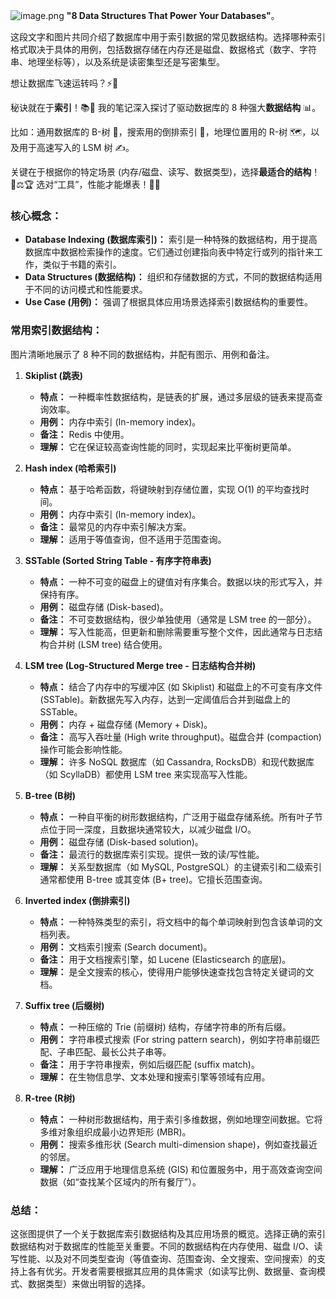![image.png](https://cdn.jsdelivr.net/gh/duanbiao2000/BlogGallery@main/picutre/20250513140313619.png)
 **"8 Data Structures That Power Your Databases"**。

这段文字和图片共同介绍了数据库中用于索引数据的常见数据结构。选择哪种索引格式取决于具体的用例，包括数据存储在内存还是磁盘、数据格式（数字、字符串、地理坐标等），以及系统是读密集型还是写密集型。

想让数据库飞速运转吗？⚡️💾

秘诀就在于**索引**！📚🎯 我的笔记深入探讨了驱动数据库的 8 种强大**数据结构** 📊。

比如：通用数据库的 B-树 🌳，搜索用的倒排索引 🔎，地理位置用的 R-树 🗺️，以及用于高速写入的 LSM 树 ✍️。

关键在于根据你的特定场景 (内存/磁盘、读写、数据类型)，选择**最适合的结构**！🤔⚖️🏆 选对“工具”，性能才能爆表！🚀💨

### 核心概念：

- **Database Indexing (数据库索引)：** 索引是一种特殊的数据结构，用于提高数据库中数据检索操作的速度。它们通过创建指向表中特定行或列的指针来工作，类似于书籍的索引。
- **Data Structures (数据结构)：** 组织和存储数据的方式，不同的数据结构适用于不同的访问模式和性能要求。
- **Use Case (用例)：** 强调了根据具体应用场景选择索引数据结构的重要性。

### 常用索引数据结构：

图片清晰地展示了 8 种不同的数据结构，并配有图示、用例和备注。

1. **Skiplist (跳表)**
    
    - **特点：** 一种概率性数据结构，是链表的扩展，通过多层级的链表来提高查询效率。
    - **用例：** 内存中索引 (In-memory index)。
    - **备注：** Redis 中使用。
    - **理解：** 它在保证较高查询性能的同时，实现起来比平衡树更简单。
2. **Hash index (哈希索引)**
    
    - **特点：** 基于哈希函数，将键映射到存储位置，实现 O(1) 的平均查找时间。
    - **用例：** 内存中索引 (In-memory index)。
    - **备注：** 最常见的内存中索引解决方案。
    - **理解：** 适用于等值查询，但不适用于范围查询。
3. **SSTable (Sorted String Table - 有序字符串表)**
    
    - **特点：** 一种不可变的磁盘上的键值对有序集合。数据以块的形式写入，并保持有序。
    - **用例：** 磁盘存储 (Disk-based)。
    - **备注：** 不可变数据结构，很少单独使用（通常是 LSM tree 的一部分）。
    - **理解：** 写入性能高，但更新和删除需要重写整个文件，因此通常与日志结构合并树 (LSM tree) 结合使用。
4. **LSM tree (Log-Structured Merge tree - 日志结构合并树)**
    
    - **特点：** 结合了内存中的写缓冲区 (如 Skiplist) 和磁盘上的不可变有序文件 (SSTable)。新数据先写入内存，达到一定阈值后合并到磁盘上的 SSTable。
    - **用例：** 内存 + 磁盘存储 (Memory + Disk)。
    - **备注：** 高写入吞吐量 (High write throughput)。磁盘合并 (compaction) 操作可能会影响性能。
    - **理解：** 许多 NoSQL 数据库（如 Cassandra, RocksDB）和现代数据库（如 ScyllaDB）都使用 LSM tree 来实现高写入性能。
5. **B-tree (B树)**
    
    - **特点：** 一种自平衡的树形数据结构，广泛用于磁盘存储系统。所有叶子节点位于同一深度，且数据块通常较大，以减少磁盘 I/O。
    - **用例：** 磁盘存储 (Disk-based solution)。
    - **备注：** 最流行的数据库索引实现。提供一致的读/写性能。
    - **理解：** 关系型数据库（如 MySQL, PostgreSQL）的主键索引和二级索引通常都使用 B-tree 或其变体 (B+ tree)。它擅长范围查询。
6. **Inverted index (倒排索引)**
    
    - **特点：** 一种特殊类型的索引，将文档中的每个单词映射到包含该单词的文档列表。
    - **用例：** 文档索引搜索 (Search document)。
    - **备注：** 用于文档搜索引擎，如 Lucene (Elasticsearch 的底层)。
    - **理解：** 是全文搜索的核心，使得用户能够快速查找包含特定关键词的文档。
7. **Suffix tree (后缀树)**
    
    - **特点：** 一种压缩的 Trie (前缀树) 结构，存储字符串的所有后缀。
    - **用例：** 字符串模式搜索 (For string pattern search)，例如字符串前缀匹配、子串匹配、最长公共子串等。
    - **备注：** 用于字符串搜索，例如后缀匹配 (suffix match)。
    - **理解：** 在生物信息学、文本处理和搜索引擎等领域有应用。
8. **R-tree (R树)**
    
    - **特点：** 一种树形数据结构，用于索引多维数据，例如地理空间数据。它将多维对象组织成最小边界矩形 (MBR)。
    - **用例：** 搜索多维形状 (Search multi-dimension shape)，例如查找最近的邻居。
    - **理解：** 广泛应用于地理信息系统 (GIS) 和位置服务中，用于高效查询空间数据（如“查找某个区域内的所有餐厅”）。

### 总结：

这张图提供了一个关于数据库索引数据结构及其应用场景的概览。选择正确的索引数据结构对于数据库的性能至关重要。不同的数据结构在内存使用、磁盘 I/O、读写性能、以及对不同类型查询（等值查询、范围查询、全文搜索、空间搜索）的支持上各有优劣。开发者需要根据其应用的具体需求（如读写比例、数据量、查询模式、数据类型）来做出明智的选择。